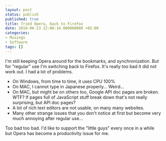 ```yaml
---
layout: post
status: publish
published: true
title: Tried Opera, back to Firefox
date: 2010-06-23 22:08:34.000000000 +02:00
categories:
- Musings
- Software
tags: []
---
```

I'm still keeping Opera around for the bookmarks, and synchronization. But for "regular" use I'm switching back to Firefox. It's really too bad it did not work out. I had a lot of problems.

- On Windows, from time to time, it uses CPU 100%
- On MAC, I cannot type in Japanese properly... Weird...
- On MAC, but might be on others too, Google API doc pages are broken. WTF? If pages full of JavaScript stuff break down that's not really surprising, but API doc pages?
- A lot of rich text editors are not usable, on many many websites.
- Many other strange issues that you don't notice at first but become very much annoying after regular use...

Too bad too bad. I'd like to support the "little guys" every once in a while but Opera has become a productivity issue for me.
